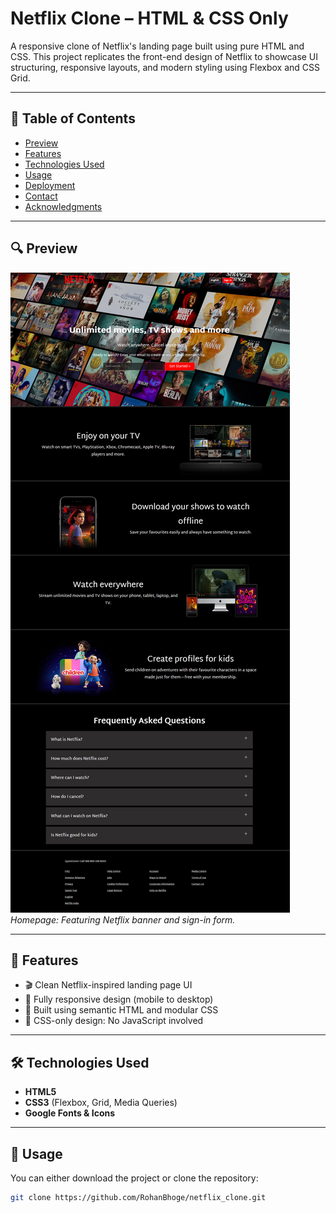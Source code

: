 # Netflix Clone – HTML & CSS Only

A responsive clone of Netflix's landing page built using pure HTML and CSS. This project replicates the front-end design of Netflix to showcase UI structuring, responsive layouts, and modern styling using Flexbox and CSS Grid.

---

## 📑 Table of Contents

- [Preview](#preview)
- [Features](#features)
- [Technologies Used](#technologies-used)
- [Usage](#usage)
- [Deployment](#deployment)
- [Contact](#contact)
- [Acknowledgments](#acknowledgments)

---

## 🔍 Preview

![Homepage Screenshot](assets/Images/preview.png)  
*Homepage: Featuring Netflix banner and sign-in form.*

---

## 🌟 Features

- 🎬 Clean Netflix-inspired landing page UI
- 📱 Fully responsive design (mobile to desktop)
- 🧰 Built using semantic HTML and modular CSS
- 🎨 CSS-only design: No JavaScript involved

---

## 🛠️ Technologies Used

- **HTML5**
- **CSS3** (Flexbox, Grid, Media Queries)
- **Google Fonts & Icons**

---

## 🚀 Usage

You can either download the project or clone the repository:

```bash
git clone https://github.com/RohanBhoge/netflix_clone.git
